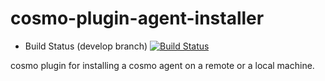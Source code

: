 cosmo-plugin-agent-installer
============================

- Build Status (develop branch) [![Build Status](https://secure.travis-ci.org/CloudifySource/cosmo-plugin-agent-installer.png?branch=develop)](http://travis-ci.org/CloudifySource/cosmo-plugin-agent-installer)

cosmo plugin for installing a cosmo agent on a remote or a local machine.